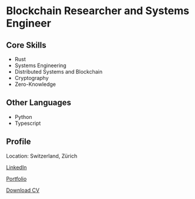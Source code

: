 # Blockchain Researcher and Systems Engineer

## Core Skills
- Rust
- Systems Engineering
- Distributed Systems and Blockchain
- Cryptography
- Zero-Knowledge

## Other Languages
- Python
- Typescript

## Profile

Location: Switzerland, Zürich

[LinkedIn](https://www.linkedin.com/in/jonas-pauli/)

[Portfolio](https://jonas.software)

[Download CV](https://jonas.software/jonas-pauli-cv.pdf)
